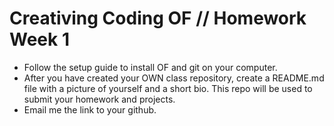 # Creativing Coding OF // Homework Week 1

* Follow the setup guide to install OF and git on your computer.
* After you have created your OWN class repository, create a README.md file with a picture of yourself and a short bio. This repo will be used to submit your homework and projects.
* Email me the link to your github.
